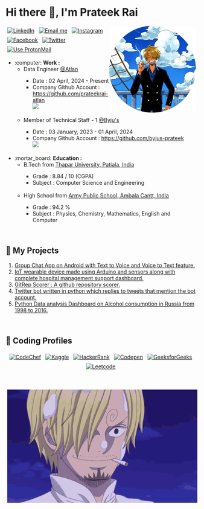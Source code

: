 # Hi there 👋, I'm Prateek Rai

<img align='right' src="Images/sanji_pfp_round.png" width="230">

<!-- [![Github](https://img.shields.io/github/followers/prateek11rai?label=Follow&style=social)](https://github.com/prateek11rai) &nbsp; ![views](https://komarev.com/ghpvc/?username=prateek11rai&color=blueviolet) -->

<p align="left">
 <a href="https://www.linkedin.com/in/prateek-rai-48597b1ab/" target="_blank"><img src="https://img.shields.io/badge/Linkedin-%230077B5.svg?logo=linkedin&logoColor=white" alt="LinkedIn" height="30" style="vertical-align:top; margin:4px"></a>
 <a href="mailto:prateek11rai@gmail.com" target="_blank"> <img src="https://img.shields.io/badge/Gmail-D14836?logo=gmail&logoColor=white" alt="Email me" height="30" style="vertical-align:top; margin:4px"></a>
 <a href="https://www.instagram.com/prateek11rai/" target="_blank"> <img src="https://img.shields.io/badge/Instagram-%23E4405F.svg?logo=Instagram&logoColor=white" alt="Instagram" height="30" style="vertical-align:top; margin:4px"></a>
 <a href="https://www.facebook.com/prateek11rai/" target="_blank"> <img src="https://img.shields.io/badge/Facebook-%231877F2.svg?logo=Facebook&logoColor=white" alt="Facebook" height="30" style="vertical-align:top; margin:4px"></a>
 <a href="https://x.com/Prateek11Rai" target="_blank"> <img src="https://img.shields.io/badge/X-%23000000.svg?logo=X&logoColor=white" alt="Twitter" height="30" style="vertical-align:top; margin:4px"></a>
 <a href="mailto:prateek11rai@protonmail.com" target="_blank"> <img src="https://img.shields.io/badge/Proton%20Mail-6D4AFF?logo=protonmail&logoColor=fff" alt="Use ProtonMail" height="30" style="vertical-align:top; margin:4px"></a>
</p>

<p>
    <ul>
        <li>    
            <!-- <img src="https://media.giphy.com/media/WUlplcMpOCEmTGBtBW/giphy.gif" width="30">  -->
            :computer:
            <b>Work : </b>
            <br/>
            <ul>
                <li>Data Engineer <a href="https://atlan.com/">@Atlan</a></li>
                    <ul>
                        <li>Date : 02 April, 2024 - Present</li>
                        <li>Company Github Account : <a href="https://github.com/prateekrai-atlan">https://github.com/prateekrai-atlan</a></li>
                        <img src="https://github-readme-streak-stats.herokuapp.com/?user=prateekrai-atlan&theme=tokyonight&hide_border=true" width="400">
                    </ul>
                <br/>
                <li>Member of Technical Staff - 1 <a href="https://byjus.com/">@Byju's</a></li>
                    <ul>
                        <li>Date : 03 January, 2023 - 01 April, 2024</li>
                        <li>Company Github Account : <a href="https://github.com/byjus-prateek">https://github.com/byjus-prateek</a></li>
                        <img src="https://github-readme-streak-stats.herokuapp.com/?user=byjus-prateek&theme=tokyonight&hide_border=true" width="400">
                    </ul>
            </ul>
        </li>
        <br/>
        <li>
            <!-- <img src="https://media.giphy.com/media/fYSnHlufseco8Fh93Z/giphy.gif" width="30"> -->
            :mortar_board:
            <b>Education : </b>
            <br/>
            <ul>
                <li>B.Tech from <a href="https://www.thapar.edu/">Thapar University, Patiala, India</a></li>
                    <ul>
                        <li>Grade : 8.84 / 10 (CGPA)</li>
                        <li>Subject : Computer Science and Engineering</li>
                    </ul>
                <br/>
                <li>High School from <a href="https://apsambala.edu.in/">Army Public School, Ambala Cantt, India</a></li>
                    <ul>
                        <li>Grade : 94.2 %</li>
                        <li>Subject : Physics, Chemistry, Mathematics, English and Computer</li>
                    </ul>
            </ul>
        </li>
    </ul>
</p>

<br />

## :space_invader: My Projects

1. <a href="https://github.com/prateek11rai/Group_Chat_App_Project#readme" target="_blank">Group Chat App on Android with Text to Voice and Voice to Text feature.</a>
2. <a href="https://github.com/prateek11rai/DocAid#reademe" target="_blank">IoT wearable device made using Arduino and sensors along with complete hospital management support dashboard.</a>
3. <a href="https://github.com/prateek11rai/Gitrep_Scorer#readme" target="_blank">GitRep Scorer : A github repository scorer.</a>
4. <a href="https://github.com/prateek11rai/twitter-reply-bot#readme" target="_blank">Twitter bot written in python which replies to tweets that mention the bot account.</a>
5. <a href="https://github.com/prateek11rai/russia-alcohol-dashboard#readme" target="_blank">Python Data analysis Dashboard on Alcohol consumption in Russia from 1998 to 2016.</a>

<br/>

## 🧰 Coding Profiles

<p align="center">
 <a href="https://www.codechef.com/users/prateekrai360" target="_blank"><img src="https://img.shields.io/badge/-CodeChef-5B4638?style=for-the-badge&logo=CodeChef&logoColor=white" alt="CodeChef" height="40" style="vertical-align:top; margin:4px"></a>
 <a href="https://www.kaggle.com/prateek11rai" target="_blank"> <img src="https://img.shields.io/badge/Kaggle-20BEFF?style=for-the-badge&logo=Kaggle&logoColor=white" alt="Kaggle" height="40" style="vertical-align:top; margin:4px"></a>
 <a href="https://www.hackerrank.com/prateekrai360" target="_blank"> <img src="https://img.shields.io/badge/-Hackerrank-2EC866?style=for-the-badge&logo=HackerRank&logoColor=white" alt="HackerRank" height="40" style="vertical-align:top; margin:4px"></a>
 <a href="https://codepen.io/prateek11rai" target="_blank"> <img src="https://img.shields.io/badge/Codepen-000000?style=for-the-badge&logo=codepen&logoColor=white" alt="Codepen" height="40" style="vertical-align:top; margin:4px"></a>
 <a href="https://auth.geeksforgeeks.org/user/prateek11rai/profile" target="_blank"> <img src="https://img.shields.io/badge/GeeksforGeeks-298D46?style=for-the-badge&logo=geeksforgeeks&logoColor=white" alt="GeeksforGeeks" height="40" style="vertical-align:top; margin:4px"></a>
 <a href="https://leetcode.com/prateek11rai/" target="_blank"> <img src="https://img.shields.io/badge/LeetCode-000000?style=for-the-badge&logo=LeetCode&logoColor=#d16c06" alt="Leetcode" height="40" style="vertical-align:top; margin:4px"></a>
</p>

<br />


<p align="center">
 <img src="./Images/sanji.gif" alt="HI" height="300" style="vertical-align:top; margin:4px">
</p>

<!-- ## :mechanical_arm: GitHub Analytics :

![Prateek's GitHub stat](https://github-readme-stats.vercel.app/api?username=prateek11rai&theme=tokyonight&show_icons=true) &nbsp; ![Top Langs](https://github-readme-stats.vercel.app/api/top-langs/?username=prateek11rai&theme=tokyonight&layout=compact) -->
<!---
prateek11rai/prateek11rai is a ✨ special ✨ repository because its `README.md` (this file) appears on your GitHub profile.
You can click the Preview link to take a look at your changes.
--->
